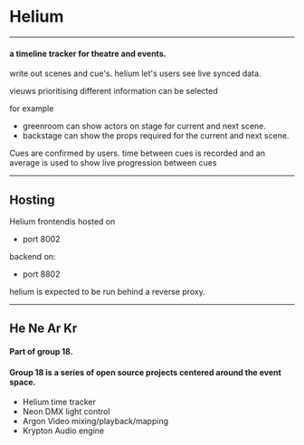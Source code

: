 # Helium
***
#### a timeline tracker for theatre and events.

write out scenes and cue's.
helium let's users see live synced data.

vieuws prioritising different information can be selected

for example
- greenroom can show actors on stage for current and next scene.
- backstage can show the props required for the current and next scene.

Cues are confirmed by users. time between cues is recorded and an average is used to show live progression between cues

***
## Hosting
Helium frontendis hosted on 
- port 8002

backend on: 
- port 8802

helium is expected to be run behind a reverse proxy.



***
## He Ne Ar Kr
#### Part of group 18.
#### **Group 18** is a series of open source projects centered around the event space.

- Helium time tracker
- Neon DMX light control
- Argon Video mixing/playback/mapping
- Krypton Audio engine
